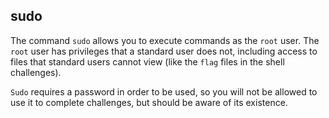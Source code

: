 ## sudo
The command `sudo` allows you to execute commands as the `root` user. The `root` user has privileges that a standard user does not, including access to files that standard users cannot view (like the `flag` files in the shell challenges). 

`Sudo` requires a password in order to be used, so you will not be allowed to use it to complete challenges, but should be aware of its existence.